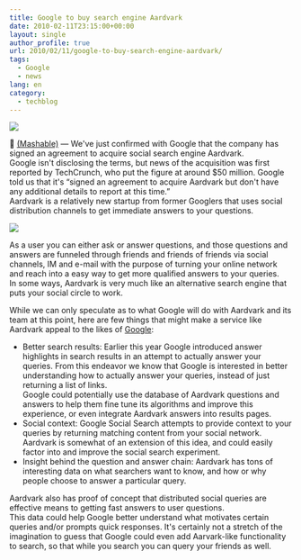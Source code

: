```yaml
---
title: Google to buy search engine Aardvark
date: 2010-02-11T23:15:00+00:00
layout: single
author_profile: true
url: 2010/02/11/google-to-buy-search-engine-aardvark/
tags:
  - Google
  - news
lang: en
category: 
  - techblog
---
```

[![](http://2.bp.blogspot.com/_vaUVXcmC3OI/S3SHU01wz-I/AAAAAAAAA4Y/ALkLcwghA84/s640/partner.logo.gif)](http://2.bp.blogspot.com/_vaUVXcmC3OI/S3SHU01wz-I/AAAAAAAAA4Y/ALkLcwghA84/s1600-h/partner.logo.gif)

🙂 [(Mashable)](http://www.mashable.com/) — We've just confirmed with Google that the company has signed an agreement to acquire social search engine Aardvark.  
Google isn't disclosing the terms, but news of the acquisition was first reported by TechCrunch, who put the figure at around $50 million. Google told us that it's “signed an agreement to acquire Aardvark but don't have any additional details to report at this time.”  
Aardvark is a relatively new startup from former Googlers that uses social distribution channels to get immediate answers to your questions.

[![](http://2.bp.blogspot.com/_vaUVXcmC3OI/S3SHczKsKeI/AAAAAAAAA4g/akJke9oDDso/s640/story.google.aardvark.jpg)](http://2.bp.blogspot.com/_vaUVXcmC3OI/S3SHczKsKeI/AAAAAAAAA4g/akJke9oDDso/s1600-h/story.google.aardvark.jpg)

As a user you can either ask or answer questions, and those questions and answers are funneled through friends and friends of friends via social channels, IM and e-mail with the purpose of turning your online network and reach into a easy way to get more qualified answers to your queries.  
In some ways, Aardvark is very much like an alternative search engine that puts your social circle to work.

While we can only speculate as to what Google will do with Aardvark and its team at this point, here are few things that might make a service like Aardvark appeal to the likes of [Google](http://topics.edition.cnn.com/topics/google_inc):  

* Better search results: Earlier this year Google introduced answer highlights in search results in an attempt to actually answer your queries. From this endeavor we know that Google is interested in better understanding how to actually answer your queries, instead of just returning a list of links.  
Google could potentially use the database of Aardvark questions and answers to help them fine tune its algorithms and improve this experience, or even integrate Aardvark answers into results pages.  
* Social context: Google Social Search attempts to provide context to your queries by returning matching content from your social network. Aardvark is somewhat of an extension of this idea, and could easily factor into and improve the social search experiment.  
* Insight behind the question and answer chain: Aardvark has tons of interesting data on what searchers want to know, and how or why people choose to answer a particular query.

Aardvark also has proof of concept that distributed social queries are effective means to getting fast answers to user questions.  
This data could help Google better understand what motivates certain queries and/or prompts quick responses. It's certainly not a stretch of the imagination to guess that Google could even add Aarvark-like functionality to search, so that while you search you can query your friends as well.